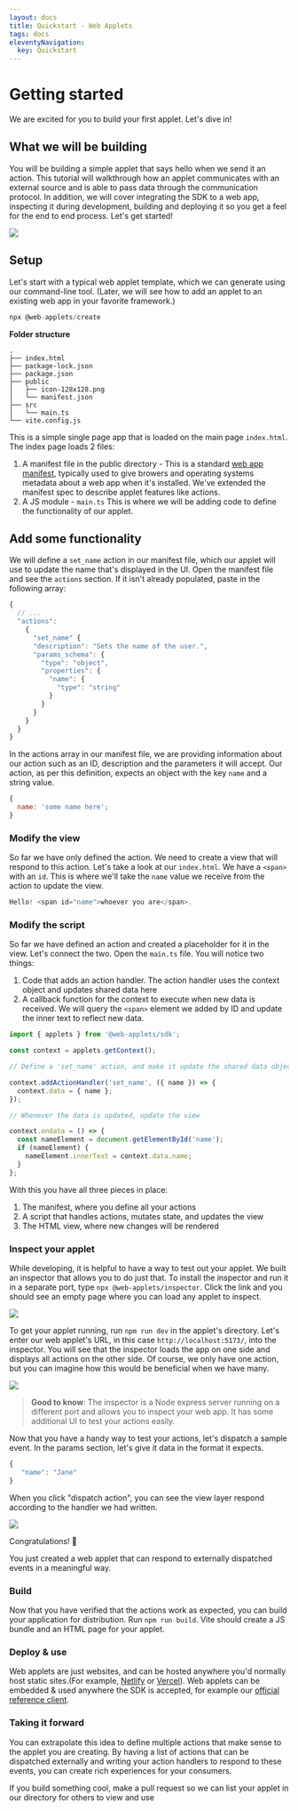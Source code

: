 ```yaml
---
layout: docs
title: Quickstart - Web Applets
tags: docs
eleventyNavigation:
  key: Quickstart
---
```


# Getting started

We are excited for you to build your first applet. Let's dive in!

## What we will be building

You will be building a simple applet that says hello when we send it an action. This tutorial will walkthrough how an applet communicates with an external source and is able to pass data through the communication protocol. In addition, we will cover integrating the SDK to a web app, inspecting it during development, building and deploying it so you get a feel for the end to end process. Let's get started!

![](/assets/docs/web-applets-example.png)

## Setup

Let's start with a typical web applet template, which we can generate using our command-line tool. (Later, we will see how to add an applet to an existing web app in your favorite framework.)

```jsx
npx @web-applets/create
```

**Folder structure**

```
.
├── index.html
├── package-lock.json
├── package.json
├── public
│   ├── icon-128x128.png
│   └── manifest.json
├── src
│   └── main.ts
└── vite.config.js
```

This is a simple single page app that is loaded on the main page `index.html`. The index page loads 2 files:

1. A manifest file in the public directory - This is a standard [web app manifest](https://developer.mozilla.org/en-US/docs/Web/Manifest), typically used to give browers and operating systems metadata about a web app when it's installed. We've extended the manifest spec to describe applet features like actions.
2. A JS module - `main.ts` This is where we will be adding code to define the functionality of our applet.

## Add some functionality

We will define a `set_name` action in our manifest file, which our applet will use to update the name that's displayed in the UI. Open the manifest file and see the `actions` section. If it isn't already populated, paste in the following array:

```jsx
{
  // ...
  "actions":
    {
      "set_name" {
      "description": "Sets the name of the user.",
      "params_schema": {
        "type": "object",
        "properties": {
          "name": {
            "type": "string"
          }
        }
      }
    }
  }
}
```

In the actions array in our manifest file, we are providing information about our action such as an ID, description and the parameters it will accept. Our action, as per this definition, expects an object with the key `name` and a string value.

```jsx
{
  name: 'some name here';
}
```

### Modify the view

So far we have only defined the action. We need to create a view that will respond to this action. Let's take a look at our `index.html`. We have a `<span>` with an `id`. This is where we'll take the `name` value we receive from the action to update the view.

```jsx
Hello! <span id="name">whoever you are</span>.
```

### Modify the script

So far we have defined an action and created a placeholder for it in the view. Let's connect the two. Open the `main.ts` file. You will notice two things:

1. Code that adds an action handler. The action handler uses the context object and updates shared data here
2. A callback function for the context to execute when new data is received. We will query the `<span>` element we added by ID and update the inner text to reflect new data.

```jsx
import { applets } from '@web-applets/sdk';

const context = applets.getContext();

// Define a 'set_name' action, and make it update the shared data object with the new name

context.addActionHandler('set_name', ({ name }) => {
  context.data = { name };
});

// Whenever the data is updated, update the view

context.ondata = () => {
  const nameElement = document.getElementById('name');
  if (nameElement) {
    nameElement.innerText = context.data.name;
  }
};
```

With this you have all three pieces in place:

1. The manifest, where you define all your actions
2. A script that handles actions, mutates state, and updates the view
3. The HTML view, where new changes will be rendered

### Inspect your applet

While developing, it is helpful to have a way to test out your applet. We built an inspector that allows you to do just that. To install the inspector and run it in a separate port, type `npx @web-applets/inspector`. Click the link and you should see an empty page where you can load any applet to inspect.

![](/assets/docs/web-applets-inspector.png)

To get your applet running, run `npm run dev` in the applet's directory. Let's enter our web applet's URL, in this case `http://localhost:5173/`, into the inspector. You will see that the inspector loads the app on one side and displays all actions on the other side. Of course, we only have one action, but you can imagine how this would be beneficial when we have many.

![](/assets/docs/web-applets-inspector-url.png)

> **Good to know**: The inspector is a Node express server running on a different port and allows you to inspect your web app. It has some additional UI to test your actions easily.

Now that you have a handy way to test your actions, let's dispatch a sample event. In the params section, let's give it data in the format it expects.

```javascript
{
   "name": "Jane"
}
```

When you click "dispatch action", you can see the view layer respond according to the handler we had written.

![](/assets/docs/web-applets-inspector-url.png)

Congratulations! 🎉

You just created a web applet that can respond to externally dispatched events in a meaningful way.

### Build

Now that you have verified that the actions work as expected, you can build your application for distribution. Run `npm run build`. Vite should create a JS bundle and an HTML page for your applet.

### Deploy & use

Web applets are just websites, and can be hosted anywhere you'd normally host static sites.(For example, [Netlify](https://www.netlify.com/) or [Vercel](https://vercel.com/)). Web applets can be embedded & used anywhere the SDK is accepted, for example our [official reference client](https://github.com/unternet-co/operator).

### Taking it forward

You can extrapolate this idea to define multiple actions that make sense to the applet you are creating. By having a list of actions that can be dispatched externally and writing your action handlers to respond to these events, you can create rich experiences for your consumers.

If you build something cool, make a pull request so we can list your applet in our directory for others to view and use
